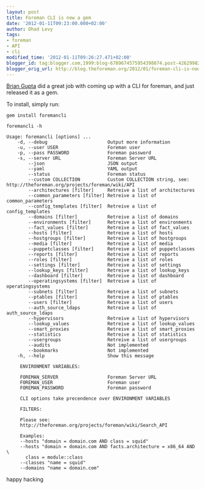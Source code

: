 ```yaml
---
layout: post
title: Foreman CLI is now a gem
date: '2012-01-11T09:23:00.000+02:00'
author: Ohad Levy
tags:
- foreman
- API
- cli
modified_time: '2012-01-11T09:26:27.471+02:00'
blogger_id: tag:blogger.com,1999:blog-6789674575954398874.post-4262998233202487687
blogger_orig_url: http://blog.theforeman.org/2012/01/foreman-cli-is-now-gem.html
---
```


[Brian Gupta](mailto:brian.gupta@brandorr.com) did a great job with
coming up with a CLI for foreman, and just released it as a gem.

<!--more-->

To install, simply run:

    gem install foremancli

    foremancli -h

    Usage: foremancli [options] ...
        -d, --debug                      Output more information
        -u, --user USER                  Foreman user
        -p, --pass PASSWORD              Foreman password
        -s, --server URL                 Foreman Server URL
            --json                       JSON output
            --yaml                       YAML output
            --status                     Foreman status
            --custom COLLECTION          Custom COLLECTION string, see: http://theforeman.org/projects/foreman/wiki/API
            --architectures [filter]     Retreive a list of architectures
            --common_parameters [filter] Retreive a list of common_parameters
            --config_templates [filter]  Retreive a list of config_templates
            --domains [filter]           Retreive a list of domains
            --environments [filter]      Retreive a list of environments
            --fact_values [filter]       Retreive a list of fact_values
            --hosts [filter]             Retreive a list of hosts
            --hostgroups [filter]        Retreive a list of hostgroups
            --media [filter]             Retreive a list of media
            --puppetclasses [filter]     Retreive a list of puppetclasses
            --reports [filter]           Retreive a list of reports
            --roles [filter]             Retreive a list of roles
            --settings [filter]          Retreive a list of settings
            --lookup_keys [filter]       Retreive a list of lookup_keys
            --dashboard [filter]         Retreive a list of dashboard
            --operatingsystems [filter]  Retreive a list of operatingsystems
            --subnets [filter]           Retreive a list of subnets
            --ptables [filter]           Retreive a list of ptables
            --users [filter]             Retreive a list of users
            --auth_source_ldaps          Retreive a list of auth_source_ldaps
            --hypervisors                Retreive a list of hypervisors
            --lookup_values              Retreive a list of lookup_values
            --smart_proxies              Retreive a list of smart_proxies
            --statistics                 Retreive a list of statistics
            --usergroups                 Retreive a list of usergroups
            --audits                     Not implemented
            --bookmarks                  Not implemented
        -h, --help                       Show this message

         ENVIRONMENT VARIABLES:

         FOREMAN_SERVER                  Foreman Server URL
         FOREMAN_USER                    Foreman user
         FOREMAN_PASSWORD                Foreman password

         CLI options take precendence over ENVIRONMENT VARIABLES

         FILTERS:

         Please see:
         http://theforeman.org/projects/foreman/wiki/Search_API

         Examples:
         --hosts "domain = domain.com AND class = squid"
         --hosts "domain = domain.com AND facts.architecture = x86_64 AND \
           class = module::class
         --classes "name = squid"
         --domains "name = domain.com"


happy hacking
